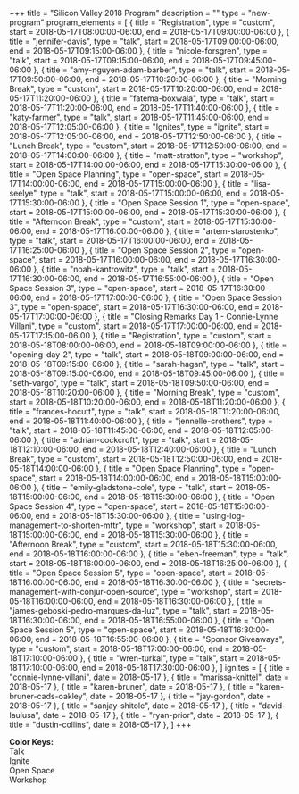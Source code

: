 +++
title = "Silicon Valley 2018 Program"
description = ""
type = "new-program"
program_elements = [
    { title = "Registration", type = "custom", start = 2018-05-17T08:00:00-06:00, end = 2018-05-17T09:00:00-06:00 },
    { title = "jennifer-davis", type = "talk", start = 2018-05-17T09:00:00-06:00, end = 2018-05-17T09:15:00-06:00 },
    { title = "nicole-forsgren", type = "talk", start = 2018-05-17T09:15:00-06:00, end = 2018-05-17T09:45:00-06:00 },
    { title = "amy-nguyen-adam-barber", type = "talk", start = 2018-05-17T09:50:00-06:00, end = 2018-05-17T10:20:00-06:00 },
    { title = "Morning Break", type = "custom", start = 2018-05-17T10:20:00-06:00, end = 2018-05-17T11:20:00-06:00 },
    { title = "fatema-boxwala", type = "talk", start = 2018-05-17T11:20:00-06:00, end = 2018-05-17T11:40:00-06:00 },
    { title = "katy-farmer", type = "talk", start = 2018-05-17T11:45:00-06:00, end = 2018-05-17T12:05:00-06:00 },
    { title = "Ignites", type = "ignite", start = 2018-05-17T12:05:00-06:00, end = 2018-05-17T12:50:00-06:00 },
    { title = "Lunch Break", type = "custom", start = 2018-05-17T12:50:00-06:00, end = 2018-05-17T14:00:00-06:00 },
    { title = "matt-stratton", type = "workshop", start = 2018-05-17T14:00:00-06:00, end = 2018-05-17T15:30:00-06:00 },
    { title = "Open Space Planning", type = "open-space", start = 2018-05-17T14:00:00-06:00, end = 2018-05-17T15:00:00-06:00 },
    { title = "lisa-seelye", type = "talk", start = 2018-05-17T15:00:00-06:00, end = 2018-05-17T15:30:00-06:00 },
    { title = "Open Space Session 1", type = "open-space", start = 2018-05-17T15:00:00-06:00, end = 2018-05-17T15:30:00-06:00 },
    { title = "Afternoon Break", type = "custom", start = 2018-05-17T15:30:00-06:00, end = 2018-05-17T16:00:00-06:00 },
    { title = "artem-starostenko", type = "talk", start = 2018-05-17T16:00:00-06:00, end = 2018-05-17T16:25:00-06:00 },
    { title = "Open Space Session 2", type = "open-space", start = 2018-05-17T16:00:00-06:00, end = 2018-05-17T16:30:00-06:00 },
    { title = "noah-kantrowitz", type = "talk", start = 2018-05-17T16:30:00-06:00, end = 2018-05-17T16:55:00-06:00 },
    { title = "Open Space Session 3", type = "open-space", start = 2018-05-17T16:30:00-06:00, end = 2018-05-17T17:00:00-06:00 },
    { title = "Open Space Session 3", type = "open-space", start = 2018-05-17T16:30:00-06:00, end = 2018-05-17T17:00:00-06:00 },
    { title = "Closing Remarks Day 1 - Connie-Lynne Villani", type = "custom", start = 2018-05-17T17:00:00-06:00, end = 2018-05-17T17:15:00-06:00 },
    { title = "Registration", type = "custom", start = 2018-05-18T08:00:00-06:00, end = 2018-05-18T09:00:00-06:00 },
    { title = "opening-day-2", type = "talk", start = 2018-05-18T09:00:00-06:00, end = 2018-05-18T09:15:00-06:00 },
    { title = "sarah-hagan", type = "talk", start = 2018-05-18T09:15:00-06:00, end = 2018-05-18T09:45:00-06:00 },
    { title = "seth-vargo", type = "talk", start = 2018-05-18T09:50:00-06:00, end = 2018-05-18T10:20:00-06:00 },
    { title = "Morning Break", type = "custom", start = 2018-05-18T10:20:00-06:00, end = 2018-05-18T11:20:00-06:00 },
    { title = "frances-hocutt", type = "talk", start = 2018-05-18T11:20:00-06:00, end = 2018-05-18T11:40:00-06:00 },
    { title = "jennelle-crothers", type = "talk", start = 2018-05-18T11:45:00-06:00, end = 2018-05-18T12:05:00-06:00 },
    { title = "adrian-cockcroft", type = "talk", start = 2018-05-18T12:10:00-06:00, end = 2018-05-18T12:40:00-06:00 },
    { title = "Lunch Break", type = "custom", start = 2018-05-18T12:50:00-06:00, end = 2018-05-18T14:00:00-06:00 },
    { title = "Open Space Planning", type = "open-space", start = 2018-05-18T14:00:00-06:00, end = 2018-05-18T15:00:00-06:00 },
    { title = "emily-gladstone-cole", type = "talk", start = 2018-05-18T15:00:00-06:00, end = 2018-05-18T15:30:00-06:00 },
    { title = "Open Space Session 4", type = "open-space", start = 2018-05-18T15:00:00-06:00, end = 2018-05-18T15:30:00-06:00 },
    { title = "using-log-management-to-shorten-mttr", type = "workshop", start = 2018-05-18T15:00:00-06:00, end = 2018-05-18T15:30:00-06:00 },
    { title = "Afternoon Break", type = "custom", start = 2018-05-18T15:30:00-06:00, end = 2018-05-18T16:00:00-06:00 },
    { title = "eben-freeman", type = "talk", start = 2018-05-18T16:00:00-06:00, end = 2018-05-18T16:25:00-06:00 },
    { title = "Open Space Session 5", type = "open-space", start = 2018-05-18T16:00:00-06:00, end = 2018-05-18T16:30:00-06:00 },
    { title = "secrets-management-with-conjur-open-source", type = "workshop", start = 2018-05-18T16:00:00-06:00, end = 2018-05-18T16:30:00-06:00 },
    { title = "james-geboski-pedro-marques-da-luz", type = "talk", start = 2018-05-18T16:30:00-06:00, end = 2018-05-18T16:55:00-06:00 },
    { title = "Open Space Session 5", type = "open-space", start = 2018-05-18T16:30:00-06:00, end = 2018-05-18T16:55:00-06:00 },
    { title = "Sponsor Giveaways", type = "custom", start = 2018-05-18T17:00:00-06:00, end = 2018-05-18T17:10:00-06:00 },
    { title = "wren-turkal", type = "talk", start = 2018-05-18T17:10:00-06:00, end = 2018-05-18T17:30:00-06:00 },
]
ignites = [
    { title = "connie-lynne-villani", date = 2018-05-17 },
    { title = "marissa-knittel", date = 2018-05-17 },
    { title = "karen-bruner", date = 2018-05-17 },
    { title = "karen-bruner-cads-oakley", date = 2018-05-17 },
    { title = "jay-gordon", date = 2018-05-17 },
    { title = "sanjay-shitole", date = 2018-05-17 },
    { title = "david-laulusa", date = 2018-05-17 },
    { title = "ryan-prior", date = 2018-05-17 },
    { title = "dustin-collins", date = 2018-05-17 },
]
+++
<div>
<b>Color Keys:</b>
<div class="col-lg-2 col-md-2 program-element program-talk">Talk</div>
<div class="col-lg-2 col-md-2 program-element program-ignite">Ignite</div>
<div class="col-lg-2 col-md-2 program-element program-open-space">Open Space</div>
<div class="col-lg-2 col-md-2 program-element program-workshop">Workshop</div>
</div>
